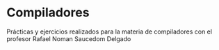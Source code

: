 # Compiladores
Prácticas y ejercicios realizados para la materia de compiladores con el profesor Rafael Noman Saucedom Delgado
